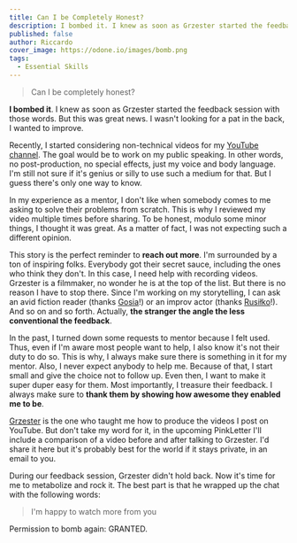 ```yaml
---
title: Can I be Completely Honest?
description: I bombed it. I knew as soon as Grzester started the feedback session with those words. But this was great news. I wasn't looking for a pat in the back, I wanted to improve.
published: false
author: Riccardo
cover_image: https://odone.io/images/bomb.png
tags:
  - Essential Skills
---
```


> Can I be completely honest?

**I bombed it**. I knew as soon as Grzester started the feedback session with those words. But this was great news. I wasn't looking for a pat in the back, I wanted to improve.

Recently, I started considering non-technical videos for my [YouTube channel](https://www.youtube.com/channel/UCqoYTAX09Ico3T_NCRy-iSg). The goal would be to work on my public speaking. In other words, no post-production, no special effects, just my voice and body language. I'm still not sure if it's genius or silly to use such a medium for that. But I guess there's only one way to know.

In my experience as a mentor, I don't like when somebody comes to me asking to solve their problems from scratch. This is why I reviewed my video multiple times before sharing. To be honest, modulo some minor things, I thought it was great. As a matter of fact, I was not expecting such a different opinion.

This story is the perfect reminder to **reach out more**. I'm surrounded by a ton of inspiring folks. Everybody got their secret sauce, including the ones who think they don't. In this case, I need help with recording videos. Grzester is a filmmaker, no wonder he is at the top of the list. But there is no reason I have to stop there. Since I'm working on my storytelling, I can ask an avid fiction reader (thanks [Gosia](https://www.instagram.com/designaur/)!) or an improv actor (thanks [Rusiłko](https://www.linkedin.com/in/rusilko)!). And so on and so forth. Actually, **the stranger the angle the less conventional the feedback**.

In the past, I turned down some requests to mentor because I felt used. Thus, even if I'm aware most people want to help, I also know it's not their duty to do so. This is why, I always make sure there is something in it for my mentor. Also, I never expect anybody to help me. Because of that, I start small and give the choice not to follow up. Even then, I want to make it super duper easy for them. Most importantly, I treasure their feedback. I always make sure to **thank them by showing how awesome they enabled me to be**.

[Grzester](https://www.linkedin.com/in/grzegorz-jedo-759388112) is the one who taught me how to produce the videos I post on YouTube. But don't take my word for it, in the upcoming PinkLetter I'll include a comparison of a video before and after talking to Grzester. I'd share it here but it's probably best for the world if it stays private, in an email to you.

During our feedback session, Grzester didn't hold back. Now it's time for me to metabolize and rock it. The best part is that he wrapped up the chat with the following words:

> I'm happy to watch more from you

Permission to bomb again: GRANTED.
